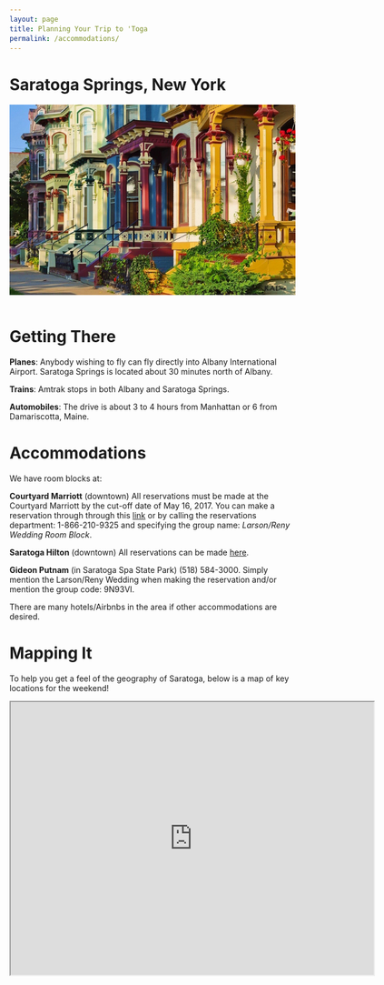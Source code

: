 ```yaml
---
layout: page
title: Planning Your Trip to 'Toga
permalink: /accommodations/
---
```


# Saratoga Springs, New York

<section>
  <img src="/img/rowhouses.jpg" align="center" hspace="0" />
</section>
&nbsp;

# Getting There

**Planes**: Anybody wishing to fly can fly directly into Albany International Airport. Saratoga Springs is located about 30 minutes north of Albany.

**Trains**: Amtrak stops in both Albany and Saratoga Springs.

**Automobiles**: The drive is about 3 to 4 hours from Manhattan or 6 from Damariscotta, Maine.

# Accommodations

We have room blocks at: 

**Courtyard Marriott** (downtown) All reservations must be made at the Courtyard Marriott by the cut-off date of May 16, 2017.  You can make a reservation through through this [link](http://www.marriott.com/meeting-event-hotels/group-corporate-travel/groupCorp.mi?resLinkData=Larson/Reny%20Wedding%20Room%20Block%5Ealbss%60LRWLRWA%7CLRWLRWB%60209.00%60USD%60false%601%606/16/17%606/18/17%605/16/17&app=resvlink&stop_mobi=yes) or by calling the reservations department: 1-866-210-9325 and specifying the group name: *Larson/Reny Wedding Room Block*.

**Saratoga Hilton** (downtown) All reservations can be made [here](https://resweb.passkey.com/go/LarsonRenyWeddingBlock).

**Gideon Putnam** (in Saratoga Spa State Park) (518) 584-3000. Simply mention the Larson/Reny Wedding when making the reservation and/or mention the group code: 9N93VI.

There are many hotels/Airbnbs in the area if other accommodations are desired.

# Mapping It

To help you get a feel of the geography of Saratoga, below is a map of key locations for the weekend! 

<iframe src="https://www.google.com/maps/d/embed?mid=13oM7zjFN5XRmTGQpcxuEYc7wlRc" width="640" height="480"></iframe>





 




